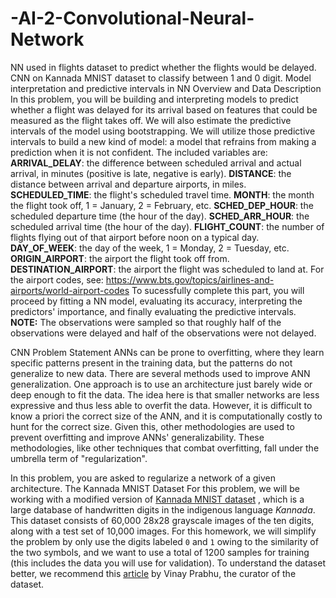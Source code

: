 # -AI-2-Convolutional-Neural-Network
NN used in flights dataset to predict whether the flights would be delayed. CNN on Kannada MNIST dataset to classify between 1 and 0 digit.
Model interpretation and predictive intervals in NN
Overview and Data Description In this problem, you will be building and interpreting models to predict whether a flight was delayed for its arrival based on features 
that could be measured as the flight takes off. We will also estimate the predictive intervals of the model using bootstrapping. We will utilize those predictive 
intervals to build a new kind of model: a model that refrains from making a prediction when it is not confident. 
The included variables are: **ARRIVAL_DELAY**: the difference between scheduled arrival and actual arrival, in minutes (positive is late, negative is early). 
**DISTANCE**: the distance between arrival and departure airports, in miles. **SCHEDULED_TIME**: the flight's scheduled travel time. 
**MONTH**: the month the flight took off, 1 = January, 2 = February, etc. **SCHED_DEP_HOUR**: the scheduled departure time (the hour of the day).
**SCHED_ARR_HOUR**: the scheduled arrival time (the hour of the day). **FLIGHT_COUNT**: the number of flights flying out of that airport before noon on a typical day. 
**DAY_OF_WEEK**: the day of the week, 1 = Monday, 2 = Tuesday, etc. **ORIGIN_AIRPORT**: the airport the flight took off from. 
**DESTINATION_AIRPORT**: the airport the flight was scheduled to land at. 
For the airport codes, see: https://www.bts.gov/topics/airlines-and-airports/world-airport-codes 
To sucessfully complete this part, you will proceed by fitting a NN model, evaluating its accuracy, interpreting the predictors' importance, 
and finally evaluating the predictive intervals. **NOTE:** The observations were sampled so that roughly half of the observations were delayed
and half of the observations were not delayed.

CNN Problem Statement
ANNs can be prone to overfitting, where they learn specific patterns present in the training data, but the patterns do not generalize to new data.
There are several methods used to improve ANN generalization. One approach is to use an architecture just barely wide or deep enough to fit the data.
The idea here is that smaller networks are less expressive and thus less able to overfit the data.
However, it is difficult to know a priori the correct size of the ANN, and it is computationally costly to hunt for the correct size. 
Given this, other methodologies are used to prevent overfitting and improve ANNs' generalizability. 
These methodologies, like other techniques that combat overfitting, fall under the umbrella term of "regularization". 

In this problem, you are asked to regularize a network of a given architecture.
The Kannada MNIST Dataset
 For this problem, we will be working with a modified version of [Kannada MNIST dataset](https://arxiv.org/pdf/1908.01242.pdf) , 
 which is a large database of handwritten digits in the indigenous language *Kannada*. 
 This dataset consists of 60,000 28x28 grayscale images of the ten digits, along with a test set of 10,000 images. 
 For this homework, we will simplify the problem by only use the digits labeled `0` and `1` owing to the similarity of the two symbols, 
 and we want to use a total of 1200 samples for training (this includes the data you will use for validation). 
 To understand the dataset better, we recommend this [article](https://towardsdatascience.com/a-new-handwritten-digits-dataset-in-ml-town-kannada-mnist-69df0f2d1456) by Vinay Prabhu, the curator of the dataset.
